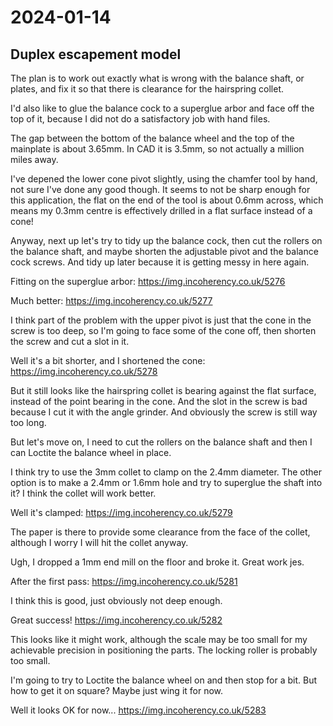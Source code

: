 # 2024-01-14

## Duplex escapement model

The plan is to work out exactly what is wrong with the balance shaft, or plates, and fix it
so that there is clearance for the hairspring collet.

I'd also like to glue the balance cock to a superglue arbor and face off the top of it, because
I did not do a satisfactory job with hand files.

The gap between the bottom of the balance wheel and the top of the mainplate is about 3.65mm.
In CAD it is 3.5mm, so not actually a million miles away.

I've depened the lower cone pivot slightly, using the chamfer tool by hand, not sure I've done
any good though. It seems to not be sharp enough for this application, the flat on the end of the
tool is about 0.6mm across, which means my 0.3mm centre is effectively drilled in a flat surface
instead of a cone!

Anyway, next up let's try to tidy up the balance cock, then cut the rollers on the balance shaft,
and maybe shorten the adjustable pivot and the balance cock screws. And tidy up later because it
is getting messy in here again.

Fitting on the superglue arbor: https://img.incoherency.co.uk/5276

Much better: https://img.incoherency.co.uk/5277

I think part of the problem with the upper pivot is just that the cone in the screw is too deep, so
I'm going to face some of the cone off, then shorten the screw and cut a slot in it.

Well it's a bit shorter, and I shortened the cone: https://img.incoherency.co.uk/5278

But it still looks like the hairspring collet is bearing against the flat surface, instead of the point
bearing in the cone. And the slot in the screw is bad because I cut it with the angle grinder. And
obviously the screw is still way too long.

But let's move on, I need to cut the rollers on the balance shaft and then I can Loctite the balance
wheel in place.

I think try to use the 3mm collet to clamp on the 2.4mm diameter. The other option is to make a 2.4mm or
1.6mm hole and try to superglue the shaft into it? I think the collet will work better.

Well it's clamped: https://img.incoherency.co.uk/5279

The paper is there to provide some clearance from the face of the collet, although I worry I will hit the collet
anyway.

Ugh, I dropped a 1mm end mill on the floor and broke it. Great work jes.

After the first pass: https://img.incoherency.co.uk/5281

I think this is good, just obviously not deep enough.

Great success! https://img.incoherency.co.uk/5282

This looks like it might work, although the scale may be too small for my achievable precision in positioning
the parts. The locking roller is probably too small.

I'm going to try to Loctite the balance wheel on and then stop for a bit. But how to get it on square? Maybe just
wing it for now.

Well it looks OK for now... https://img.incoherency.co.uk/5283
